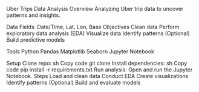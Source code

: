 Uber Trips Data Analysis
Overview
Analyzing Uber trip data to uncover patterns and insights.

Data
Fields: Date/Time, Lat, Lon, Base
Objectives
Clean data
Perform exploratory data analysis (EDA)
Visualize data
Identify patterns
(Optional) Build predictive models


Tools
Python
Pandas
Matplotlib
Seaborn
Jupyter Notebook

Setup
Clone repo:
sh
Copy code
git clone <repository-url>
Install dependencies:
sh
Copy code
pip install -r requirements.txt
Run analysis: Open and run the Jupyter Notebook.
Steps
Load and clean data
Conduct EDA
Create visualizations
Identify patterns
(Optional) Build and evaluate models
